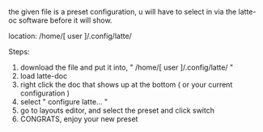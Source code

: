 the given file is a preset configuration, u will have to select in via the latte-oc software before it will show.



location: /home/[ user ]/.config/latte/


Steps:

1. download the file and put it into, " /home/[ user ]/.config/latte/ "
2. load latte-doc
3. right click the doc that shows up at the bottom ( or your current configuration )
4. select " configure latte... "
5. go to layouts editor, and select the preset and click switch
6. CONGRATS, enjoy your new preset
